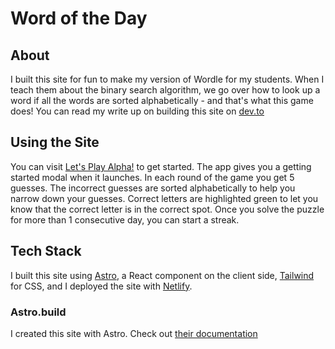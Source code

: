 # Word of the Day

## About
I built this site for fun to make my version of Wordle for my students. When I teach them about the binary search algorithm, we go over how to look up a word if all the words are sorted alphabetically - and that's what this game does! You can read my write up on building this site on [dev.to](https://dev.to/ryanjames1729/building-a-word-game-lets-play-alpha-234p)

## Using the Site
You can visit [Let's Play Alpha!](https://lets-play-alpha.netlify.app) to get started. The app gives you a getting started modal when it launches. In each round of the game you get 5 guesses. The incorrect guesses are sorted alphabetically to help you narrow down your guesses. Correct letters are highlighted green to let you know that the correct letter is in the correct spot. Once you solve the puzzle for more than 1 consecutive day, you can start a streak.

## Tech Stack
I built this site using [Astro](https://astro.build), a React component on the client side, [Tailwind](https://tailwindcss.com) for CSS, and I deployed the site with [Netlify](https://netlify.com). 

### Astro.build
I created this site with Astro. Check out [their documentation](https://docs.astro.build)
